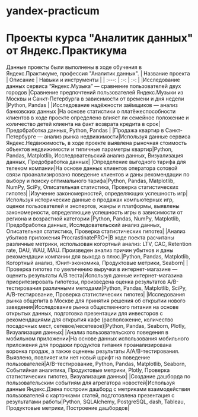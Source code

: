 # yandex-practicum
# Проекты курса "Аналитик данных" от Яндекс.Практикума
Данные проекты были выполнены в ходе обучения в Яндекс.Практикуме, профессия "Аналитик данных".
| Название проекта | Описание | Навыки и инструменты  |
| :---:   | :-: | :-: |
|Исследование данных сервиса “Яндекс.Музыка” — сравнение пользователей двух городов |Сравнение предпочтений пользователей Яндекс.Музыки из Москвы и Санкт-Петербурга в зависимости от времени  и дня недели |Python, Pandas |
|Исследование надёжности заёмщиков — анализ банковских данных |На основе статистики о платёжеспособности клиентов в ходе проекте определено влияет ли семейное положение и количество детей клиента на факт возврата кредита в срок| Предобработка данных, Python, Pandas |
|Продажа квартир в Санкт-Петербурге — анализ рынка недвижимости|Используя данные сервиса Яндекс.Недвижимость,  в ходе проекте выявлена рыночная стоимость объектов недвижимости и типичные параметры квартир|Python, Pandas, Matplotlib, Исследовательский анализ данных, Визуализация данных, Предобработка данных| 
|Определение выгодного тарифа для телеком компании|На основе данных клиентов оператора сотовой связи проанализировано поведение клиентов и даны рекомендации по выбору и поиску оптимального тарифа|Python, Pandas, Matplotlib, NumPy, SciPy, Описательная статистика, Проверка статистических гипотез|
|Изучение закономерностей, определяющих успешность игр|Используя исторические данные о продажах компьютерных игр, оценки пользователей и экспертов, жанры и платформы, выявлены закономерности, определяющие успешность игры в зависимости от региона и возрастной категории |Python, Pandas, NumPy, Matplotlib, Предобработка данных, Исследовательский анализ данных, Описательная статистика, Проверка статистических гипотез|
|Анализ убытков приложения ProcrastinatePRO+|В ходе поекта расчитаны различные метрики, использован когортный анализ: LTV, CAC, Retention rate, DAU, WAU, MAU. Произведен анализ причин убытков и даны рекомендации компании для выхода в плюс.|Python, Pandas, Matplotlib, Когортный анализ, Юнит-экономика, Продуктовые метрики, Seaborn|
|Проверка гипотез по увеличению выручки в интернет-магазине — оценить результаты A/B теста|Используя данные интернет-магазина приоритезировать гипотезы, произведена оценка результатов A/B-тестирования различными методами|Python, Pandas, Matplotlib, SciPy, A/B-тестирование, Проверка статистических гипотез|
|Исследования рынка общепита в Москве для принятия решения об открытии нового заведения|Исследование рынка общественного питания на основе открытых данных, подготовка презентации для инвесторов с рекомендациями  для открытия кафе (расположение, количество посадочных мест, сетевое/несетевое)|Python, Pandas, Seaborn, Plotly, Визуализация данных|
|Анализ пользовательского поведения в мобильном приложении|На основе данных использования мобильного приложения для продажи продуктов питания проанализирована воронка продаж, а также оценены результаты A/A/B-тестирования. Выявлено, повлияет или нет новый шрифт на поведение пользователей|A/B-тестирование, Python, Pandas, Matplotlib, Seaborn, Событийная аналитика, Продуктовые метрики, Plotly, Проверка статистических гипотез, Визуализация данных|
|Создание дашборда по пользовательским событиям для агрегатора новостей|Используя данные Яндекс.Дзена построин дашборд с метриками взаимодействия пользователей с карточками статей, подготовлена презентация с результатами работы|Python, SQLAlchemy, PostgreSQL, dash, Tableau, Продуктовые метрики, Построение дашбордов|
